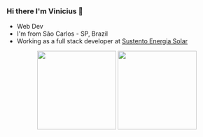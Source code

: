 ### Hi there I'm Vinicius  👋

* Web Dev
* I'm from São Carlos - SP, Brazil
* Working as a full stack developer at [Sustento Energia Solar](https://sustentoenergiasolar.com.br/)

<div align="center">
      <img height="180em" src="https://github-readme-stats-sigma-five.vercel.app/api?username=viniciussm07&show_icons=true&theme=dracula&include_all_commits=true&count_private=true"/>
      <img height="180em" src="https://github-readme-stats-sigma-five.vercel.app/api/top-langs/?username=viniciussm07&layout=compact&langs_count=7&theme=dracula"/>
</div>
